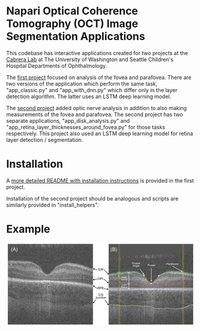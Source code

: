 # Napari Optical Coherence Tomography (OCT) Image Segmentation Applications

This codebase has interactive applications created for two projects at the [Cabrera Lab](https://sway.cloud.microsoft/8AAInCiUXVYABvEK?ref=Link) at The University of Washington and Seattle Children's Hospital Departments of Ophthalmology.

The [first project](fovea_analysis) focused on analysis of the fovea and parafovea.
There are two versions of the application which perform the same task, "app_classic.py" and "app_with_dnn.py" which differ only in the layer detection algorithm. The latter uses an LSTM deep learning model.

The [second project](optic_nerve_and_fovea_analysis) added optic nerve analysis in addition to also making measurements of the fovea and parafovea.
The second project has two separate applications, "app_disk_analysis.py" and "app_retina_layer_thicknesses_around_fovea.py" for those tasks respectively. This project also used an LSTM deep learning model for retina layer detection / segmentation.

# Installation

A [more detailed README with installation instructions](fovea_analysis/README.md) is provided in the first project.

Installation of the second project should be analogous and scripts are similarly provided in "install_helpers".

# Example

![alt text](figures/arvo2024_poster_figure.jpg "ARVO 2024 Poster")
